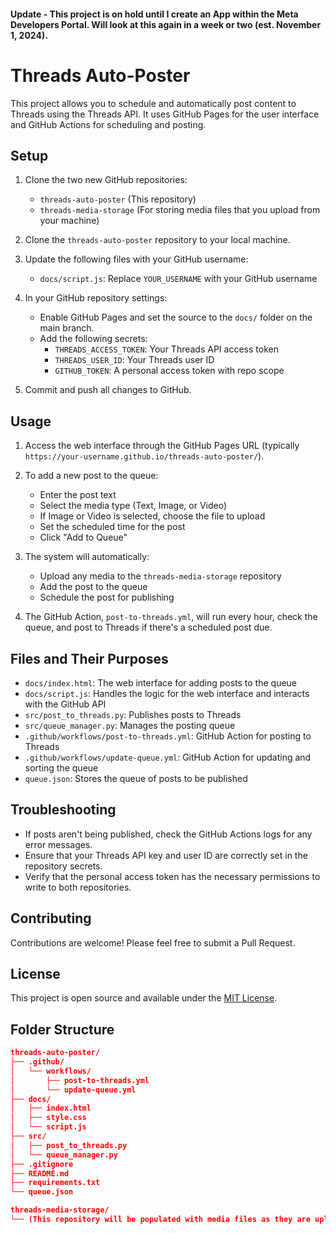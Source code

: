 #### Update - This project is on hold until I create an App within the Meta Developers Portal. Will look at this again in a week or two (est. November 1, 2024).

# Threads Auto-Poster

This project allows you to schedule and automatically post content to Threads using the Threads API. It uses GitHub Pages for the user interface and GitHub Actions for scheduling and posting.

## Setup

1. Clone the two new GitHub repositories:
   - `threads-auto-poster` (This repository)
   - `threads-media-storage` (For storing media files that you upload from your machine)

2. Clone the `threads-auto-poster` repository to your local machine.

3. Update the following files with your GitHub username:
   - `docs/script.js`: Replace `YOUR_USERNAME` with your GitHub username

4. In your GitHub repository settings:
   - Enable GitHub Pages and set the source to the `docs/` folder on the main branch.
   - Add the following secrets:
     - `THREADS_ACCESS_TOKEN`: Your Threads API access token
     - `THREADS_USER_ID`: Your Threads user ID
     - `GITHUB_TOKEN`: A personal access token with repo scope

5. Commit and push all changes to GitHub.

## Usage

1. Access the web interface through the GitHub Pages URL (typically `https://your-username.github.io/threads-auto-poster/`).

2. To add a new post to the queue:
   - Enter the post text
   - Select the media type (Text, Image, or Video)
   - If Image or Video is selected, choose the file to upload
   - Set the scheduled time for the post
   - Click "Add to Queue"

3. The system will automatically:
   - Upload any media to the `threads-media-storage` repository
   - Add the post to the queue
   - Schedule the post for publishing

4. The GitHub Action, `post-to-threads.yml`, will run every hour, check the queue, and post to Threads if there's a scheduled post due.

## Files and Their Purposes

- `docs/index.html`: The web interface for adding posts to the queue
- `docs/script.js`: Handles the logic for the web interface and interacts with the GitHub API
- `src/post_to_threads.py`: Publishes posts to Threads
- `src/queue_manager.py`: Manages the posting queue
- `.github/workflows/post-to-threads.yml`: GitHub Action for posting to Threads
- `.github/workflows/update-queue.yml`: GitHub Action for updating and sorting the queue
- `queue.json`: Stores the queue of posts to be published

## Troubleshooting

- If posts aren't being published, check the GitHub Actions logs for any error messages.
- Ensure that your Threads API key and user ID are correctly set in the repository secrets.
- Verify that the personal access token has the necessary permissions to write to both repositories.

## Contributing

Contributions are welcome! Please feel free to submit a Pull Request.

## License

This project is open source and available under the [MIT License](LICENSE).

## Folder Structure

``` json
threads-auto-poster/
├── .github/
│   └── workflows/
│       ├── post-to-threads.yml
│       └── update-queue.yml
├── docs/
│   ├── index.html
│   ├── style.css
│   └── script.js
├── src/
│   ├── post_to_threads.py
│   └── queue_manager.py
├── .gitignore
├── README.md
├── requirements.txt
└── queue.json

threads-media-storage/
└── (This repository will be populated with media files as they are uploaded)
```
